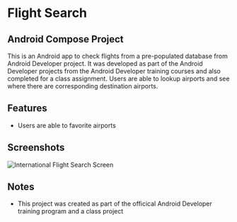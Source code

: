 # Flight Search 
## Android Compose Project 

This is an Android app to check flights from a pre-populated database from Android Developer project. 
It was developed as part of the Android Developer projects from the Android Developer training courses
and also completed for a class assignment. Users are able to lookup airports and see where there are corresponding
destination airports. 

## Features
- Users are able to favorite airports

## Screenshots 
![International Flight Search Screen](screenshots/app/International-Search-Query.png)

## Notes
- This project was created as part of the officical Android Developer training program and a class project
